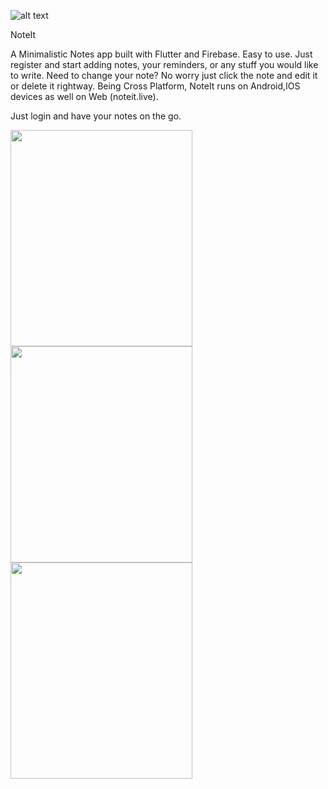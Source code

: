 ![alt text](https://user-images.githubusercontent.com/55880923/111069791-b516f780-84f4-11eb-8af6-bdb33bdded0a.png)

NoteIt

A Minimalistic Notes app built with Flutter and Firebase.
Easy to use.
Just register and start adding notes, your reminders, or any stuff you would like to write.
Need to change your note? No worry just click the note and edit it or delete it rightway.
Being Cross Platform, NoteIt runs on Android,IOS devices as well on Web (noteit.live).

Just login and have your notes on the go.

<img src="https://user-images.githubusercontent.com/55880923/111070921-df1ee880-84f9-11eb-97f8-2bffce1d9341.png" width="291" height="346">
<img src="https://user-images.githubusercontent.com/55880923/111069919-5736df80-84f5-11eb-9701-c2e728451ad7.png" width="291" height="346">
<img src="https://user-images.githubusercontent.com/55880923/111069903-48502d00-84f5-11eb-9638-d46125287760.png" width="291" height="346">
